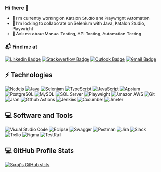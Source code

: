 ### Hi there 👋

<!--
**surajshindeqa/surajshindeqa** is a ✨ _special_ ✨ repository because its `README.md` (this file) appears on your GitHub profile.

Here are some ideas to get you started:

- 🔭 I’m currently working on ...
- 🌱 I’m currently learning ...
- 👯 I’m looking to collaborate on ...
- 🤔 I’m looking for help with ...
- 💬 Ask me about ...
- 📫 How to reach me: ...
- 😄 Pronouns: ...
- ⚡ Fun fact: ...
-->

- 🔭 I’m currently working on Katalon Studio and Playwright Automation
- 👯 I’m looking to collaborate on Selenium with Java, Katalon Studio, Playwright
- 💬 Ask me about Manual Testing, API Testing, Automation Testing

### 📬 Find me at

[![Linkedin Badge](https://img.shields.io/badge/-LinkedIn-blue?style=for-the-badge&logo=Linkedin&logoColor=white&link=https://www.linkedin.com/in/surajshindeqa/)](https://www.linkedin.com/in/surajshindeqa/)
[![Stackoverflow Badge](https://img.shields.io/badge/-Stack%20overflow-FE7A16?style=for-the-badge&logo=stack-overflow&logoColor=white&link=https://stackoverflow.com/users/14672217/surajshindeqa)](https://stackoverflow.com/users/14672217/surajshindeqa)
[![Outlook Badge](https://img.shields.io/badge/Outlook-0078D4?style=for-the-badge&logo=microsoft-outlook&logoColor=white@link=mailto:surajshinde7317@outlook.com)](mailto:surajshinde7317@outlook.com)
[![Gmail Badge](https://img.shields.io/badge/-Gmail-d14836?style=for-the-badge&logo=Gmail&logoColor=white&link=mailto:surajshinde7317@gmail.com)](mailto:surajshinde7317@gmail.com)


## ⚡ Technologies

![Nodejs](https://img.shields.io/badge/-Nodejs-black?style=flat&logo=Node.js)
![Java](https://img.shields.io/badge/Java-ED8B00?style=flat&logo=java&logoColor=white)
![Selenium](	https://img.shields.io/badge/Selenium-43B02A?style=flat&logo=Selenium&logoColor=white)
![TypeScript](https://img.shields.io/badge/-TypeScript-007ACC?style=flat&logo=typescript&logoColor=white)
![JavaScript](https://img.shields.io/badge/-JavaScript-black?style=flat&logo=javascript)
![Appium](https://img.shields.io/badge/Appium-EE376D.svg?style=flat&logo=Appium&logoColor=white)
![PostgreSQL](https://img.shields.io/badge/-PostgreSQL-336791?style=flat&logo=postgresql&logoColor=white)
![MySQL](https://img.shields.io/badge/MySQL-005C84?style=flat&logo=mysql&logoColor=white)
![SQL Server](https://img.shields.io/badge/SQL%20Server-CC2927?style=flat&logo=microsoft%20sql%20server&logoColor=white)
![Playwright](https://img.shields.io/badge/Playwright-45ba4b?style=flat&logo=Playwright&logoColor=white)
![Amazon AWS](https://img.shields.io/badge/Amazon%20AWS-232F3E?style=flate&logo=amazon-aws)
![Git](https://img.shields.io/badge/-Git-F05032?style=flat&logo=git&logoColor=white)
![Json](https://img.shields.io/badge/json-5E5C5C?style=flat&logo=json&logoColor=white)
![Github Actions](https://img.shields.io/badge/-Github_Actions-2088FF?style=flat&logo=github-actions&logoColor=white)
![Jenkins](https://img.shields.io/badge/Jenkins-D24939?style=flat&logo=Jenkins&logoColor=white)
![Cucumber](https://img.shields.io/badge/Cucumber-43B02A?style=flat&logo=cucumber&logoColor=white)
![Jmeter](https://img.shields.io/badge/Apache%20JMeter-D22128.svg?style=flat&logo=Apache-JMeter&logoColor=white)

## 💻 Software and Tools
![Visual Studio Code](https://img.shields.io/badge/Visual%20Studio%20Code-0078d7.svg?logo=visual-studio-code&logoColor=white)
![Eclipse](https://img.shields.io/badge/Eclipse-2C2255?style=flat&logo=eclipse&logoColor=white)
![Swagger](https://img.shields.io/badge/Swagger-85EA2D?style=flat&logo=Swagger&logoColor=white)
![Postman](https://img.shields.io/badge/Postman-FF6C37?style=flat&logo=Postman&logoColor=white)
![Jira](https://img.shields.io/badge/Jira-0052CC?style=flat&logo=Jira&logoColor=white)
![Slack](https://img.shields.io/badge/Slack-4A154B?style=flat&logo=slack&logoColor=white)
![Trello](https://img.shields.io/badge/Trello-0052CC?style=flat&logo=trello&logoColor=white)
![Figma](https://img.shields.io/badge/Figma-F24E1E.svg?style=flat&logo=Figma&logoColor=white)
![TestRail](https://img.shields.io/badge/TestRail-65C179.svg?style=flat&logo=TestRail&logoColor=white)

## 💻 GitHub Profile Stats

  <!-- https://github.com/anuraghazra/github-readme-stats -->

[![Suraj's GitHub stats](https://github-readme-stats.vercel.app/api?username=surajshindeqa)](https://github.com/surajshindeqa/github-readme-stats)

